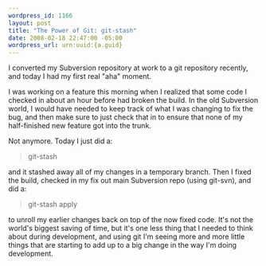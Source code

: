```yaml
--- 
wordpress_id: 1166
layout: post
title: "The Power of Git: git-stash"
date: 2008-02-18 22:47:00 -05:00
wordpress_url: urn:uuid:{a.guid}
---
```

<p>I converted my Subversion repository at work to a git repository recently, and today I had my first real "aha" moment.</p>

<p>I was working on a feature this morning when I realized that some code I checked in about an hour before had broken the build. In the old Subversion world, I would have needed to keep track of what I was changing to fix the bug, and then make sure to just check that in to ensure that none of my half-finished new feature got into the trunk.</p>

<p>Not anymore.  Today I just did a:</p>

<blockquote>
    <p>git-stash</p>
</blockquote>

<p>and it stashed away all of my changes in a temporary branch.  Then I fixed the build, checked in my fix out main Subversion repo (using git-svn), and did a:</p>

<blockquote>
    <p>git-stash apply</p>
</blockquote>

<p>to unroll my earlier changes back on top of the now fixed code. It's not the world's biggest saving of time, but it's one less thing that I needed to think about during development, and using git I'm seeing more and more little things that are starting to add up to a big change in the way I'm doing development.</p>
